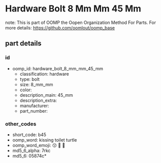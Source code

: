 # Hardware Bolt 8 Mm Mm 45 Mm  

note: This is part of OOMP the Oopen Organization Method For Parts. For more details: https://github.com/oomlout/oomp_base

##  part details





### id
* oomp_id: hardware_bolt_8_mm_mm_45_mm
  * classification: hardware
  * type: bolt
  * size: 8_mm_mm
  * color: 
  * description_main: 45_mm
  * description_extra: 
  * manufacturer: 
  * part_number: 

### other_codes
* short_code: b45
* oomp_word: kissing toilet turtle
* oomp_word_emoji: :kissing: :toilet: :turtle:
* md5_6_alpha: 7rkc
* md5_6: 05874c* 